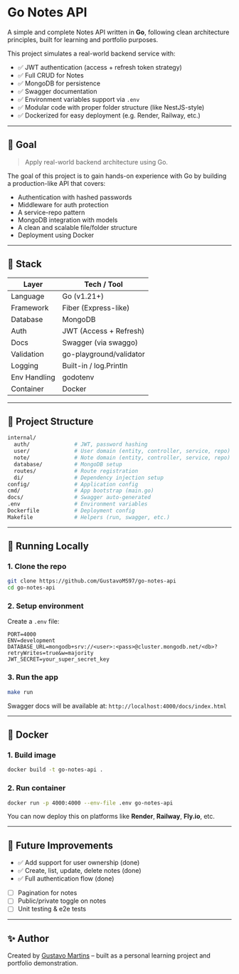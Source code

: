 # Go Notes API

A simple and complete Notes API written in **Go**, following clean architecture principles, built for learning and portfolio purposes.

This project simulates a real-world backend service with:

- ✅ JWT authentication (access + refresh token strategy)
- ✅ Full CRUD for Notes
- ✅ MongoDB for persistence
- ✅ Swagger documentation
- ✅ Environment variables support via `.env`
- ✅ Modular code with proper folder structure (like NestJS-style)
- ✅ Dockerized for easy deployment (e.g. Render, Railway, etc.)

---

## 📌 Goal

> Apply real-world backend architecture using Go.

The goal of this project is to gain hands-on experience with Go by building a production-like API that covers:

- Authentication with hashed passwords
- Middleware for auth protection
- A service-repo pattern
- MongoDB integration with models
- A clean and scalable file/folder structure
- Deployment using Docker

---

## 🧱 Stack

| Layer         | Tech / Tool         |
|---------------|----------------------|
| Language      | Go (v1.21+)          |
| Framework     | Fiber (Express-like) |
| Database      | MongoDB              |
| Auth          | JWT (Access + Refresh) |
| Docs          | Swagger (via swaggo) |
| Validation    | go-playground/validator |
| Logging       | Built-in / log.Println |
| Env Handling  | godotenv             |
| Container     | Docker               |

---

## 📁 Project Structure

```bash
internal/
  auth/              # JWT, password hashing
  user/              # User domain (entity, controller, service, repo)
  note/              # Note domain (entity, controller, service, repo)
  database/          # MongoDB setup
  routes/            # Route registration
  di/                # Dependency injection setup
config/              # Application config
cmd/                 # App bootstrap (main.go)
docs/                # Swagger auto-generated
.env                 # Environment variables
Dockerfile           # Deployment config
Makefile             # Helpers (run, swagger, etc.)
```

---

## 🚀 Running Locally

### 1. Clone the repo
```bash
git clone https://github.com/GustavoMS97/go-notes-api
cd go-notes-api
```

### 2. Setup environment
Create a `.env` file:
```env
PORT=4000
ENV=development
DATABASE_URL=mongodb+srv://<user>:<pass>@cluster.mongodb.net/<db>?retryWrites=true&w=majority
JWT_SECRET=your_super_secret_key
```

### 3. Run the app
```bash
make run
```

Swagger docs will be available at: `http://localhost:4000/docs/index.html`

---

## 🐳 Docker

### 1. Build image
```bash
docker build -t go-notes-api .
```

### 2. Run container
```bash
docker run -p 4000:4000 --env-file .env go-notes-api
```

You can now deploy this on platforms like **Render**, **Railway**, **Fly.io**, etc.

---

## 🧠 Future Improvements
- ✅ Add support for user ownership (done)
- ✅ Create, list, update, delete notes (done)
- ✅ Full authentication flow (done)
- [ ] Pagination for notes
- [ ] Public/private toggle on notes
- [ ] Unit testing & e2e tests

---

## ✨ Author
Created by [Gustavo Martins](https://github.com/GustavoMS97) – built as a personal learning project and portfolio demonstration.

